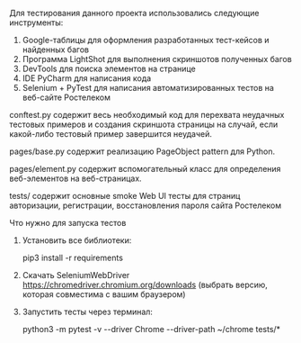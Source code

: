 Для тестирования данного проекта использовались следующие инструменты:
  1. Google-таблицы для оформления разработанных тест-кейсов и найденных багов
  2. Программа LightShot для выполнения скриншотов полученных багов
  3. DevTools для поиска элементов на странице
  4. IDE PyCharm для написания кода 
  5. Selenium + PyTest для написания автоматизированных тестов на веб-сайте Ростелеком

conftest.py содержит весь необходимый код для перехвата неудачных тестовых примеров и создания скриншота страницы на случай, если какой-либо тестовый пример завершится неудачей.

pages/base.py содержит реализацию PageObject pattern для Python.

pages/element.py содержит вспомогательный класс для определения веб-элементов на веб-страницах.

tests/ содержит основные smoke Web UI тесты для страниц авторизации, регистрации, восстановления пароля сайта Ростелеком


Что нужно для запуска тестов
  1. Установить все библиотеки:

     pip3 install -r requirements
  3. Скачать SeleniumWebDriver https://chromedriver.chromium.org/downloads (выбрать версию, которая совместима с вашим браузером)
  4. Запустить тесты через терминал:

     python3 -m pytest -v --driver Chrome --driver-path ~/chrome tests/*
